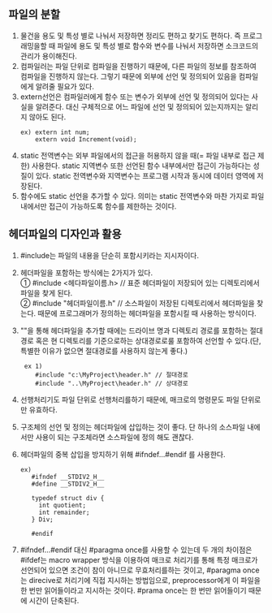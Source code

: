 ## 파일의 분할
1. 물건을 용도 및 특성 별로 나눠서 저장하면 정리도 편하고 찾기도 편하다. 즉 프로그래밍을할 때 파일에 용도 및 특성 별로 함수와 변수를 나눠서 저장하면 소크코드의 관리가 용이해진다.   
2. 컴파일러는 파일 단위로 컴파일을 진행하기 때문에, 다른 파일의 정보를 참조하여 컴파일을 진행하지 않는다. 그렇기 때문에 외부에 선언 및 정의되어 있음을 컴파일에게 알려줄 필요가 있다.   
3. extern선언은 컴파일러에게 함수 또는 변수가 외부에 선언 및 정의되어 있다는 사실을 알려준다. 대신 구체적으로 어느 파일에 선언 및 정의되어 있는지까지는 알리지 않아도 된다.   
   ```
   ex) extern int num;
       extern void Increment(void);
   ```
4. static 전역변수는 외부 파일에서의 접근을 허용하지 않을 때(= 파일 내부로 접근 제한) 사용한다.  static 지역변수 또한 선언된 함수 내부에서만 접근이 가능하다는 성질이 있다. static 전역변수와 지역변수는 프로그램 시작과 동시에 데이터 영역에 저장된다.   
5. 함수에도 static 선언을 추가할 수 있다. 의미는 static 전역변수와 마찬 가지로 파일 내에서만 접근이 가능하도록 함수를 제한하는 것이다.   

## 헤더파일의 디자인과 활용
1. #include는 파일의 내용을 단순히 포함시키라는 지시자이다.   
2. 헤더파일을 포함하는 방식에는 2가지가 있다.    
   ① #include <헤다파일이름.h> // 표준 헤더파일이 저장되어 있는 디렉토리에서 파일을 찾게 된다.   
   ② #include "헤더파일이름.h" // 소스파일이 저장된 디렉토리에서 헤더파일을 찾는다. 때문에 프로그래머가 정의하는 헤더파일을 포함시킬 때 사용하는 방식이다.   
3. ""을 통해 헤더파일을 추가할 때에는 드라이브 명과 디렉토리 경로를 포함하는 절대경로 혹은 현 디렉토리를 기준으로하는 상대경로로룰 포함하여 선언할 수 있다.(단, 특별한 이유가 없으면 절대경로를 사용하지 않는게 좋다.)   
   ```
    ex 1)
       #include "c:\MyProject\header.h" // 절대경로
       #include "..\MyProject\header.h" // 상대경로
   ```
3. 선행처리기도 파일 단위로 선행처리를하기 때문에, 매크로의 명령문도 파일 단위로만 유효하다.   
4. 구조체의 선언 및 정의는 헤더파일에 삽입하는 것이 좋다. 단 하나의 소스파일 내에서만 사용이 되는 구조체라면 소스파일에 정의 해도 괜찮다.   
5. 헤더파일의 중복 삽입을 방지하기 위해 #ifndef...#endif 를 사용한다.   
   ```
   ex)
      #ifndef __STDIV2_H__
      #define __STDIV2_H__

      typedef struct div {
        int quotient;
        int remainder;
      } Div;

      #endif
   ```

6. #ifndef...#endif 대신 #paragma once를 사용할 수 있는데 두 개의 차이점은 #ifdef는 macro wrapper 방식을 이용하여 매크로 처리기를 통해 특정 매크로가 선언되어 있으면 조건이 참이 아니므로 무효처리를하는 것이고, #paragma once는 direcive로 처리기에 직접 지시하는 방법임으로, preprocessor에게 이 파일을 한 번만 읽어들이라고 지시하는 것이다. #prama once는 한 번만 읽어들이기 때문에 시간이 단축된다.